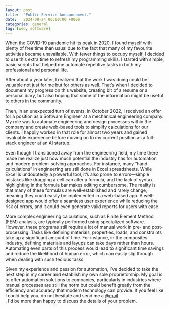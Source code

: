 ```yaml
---
layout: post
title:  "Public Service Announcement."
date:   2024-09-24 00:00:00 +0000
categories: general
tag: [web, software]
---
```


When the COVID-19 pandemic hit its peak in 2020, I found myself with plenty of free time than usual due to the fact that 
many of my favourite activities became unavailable. 
With fewer things to occupy myself, I decided to use this extra time to refresh my programming skills.
I started with simple, basic scripts that helped me automate repetitive tasks in both my professional and personal life.

After about a year later, I realized that the work I was doing could be valuable not just for me but for others as well. 
That’s when I decided to document my progress on this website, creating bit of a resume or a personal diary, 
but also hoping that some of the information might be useful to others in the community.

Then, in an unexpected turn of events, in October 2022, I received an offer for a position as a Software Engineer at a mechanical engineering company. 
My role was to automate engineering and design processes within the company and create web-based tools to simplify calculations for our clients. 
I happily worked in that role for almost two years and gained invaluable experience before moving on to my current position as a full-stack engineer at an AI startup.

Even though I transitioned away from the engineering field, my time there made me realize just how much potential the industry has for automation and modern problem-solving approaches. 
For instance, many “hand calculations” in engineering are still done in Excel spreadsheets. While Excel is undoubtedly a powerful tool, 
it’s also prone to errors—simple mistakes like dragging a cell can alter a formula, and the lack of syntax highlighting in the formula bar makes editing cumbersome. 
The reality is that many of these formulas are well-established and rarely change, meaning they could easily be implemented in a web-based app. 
A well-designed app would offer a seamless user experience while reducing the risk of errors, and it could even generate valid reports for users with ease.

More complex engineering calculations, such as Finite Element Method (FEM) analysis, are typically performed using specialized software. 
However, these programs still require a lot of manual work in pre- and post-processing. 
Tasks like defining materials, properties, loads, and constraints take up a significant amount of time. 
For instance, in the composites industry, defining materials and layups can take days rather than hours. 
Automating even parts of this process would lead to significant time savings and reduce the likelihood of human error, which can easily slip through when dealing with such tedious tasks.

Given my experience and passion for automation, I’ve decided to take the next step in my career and establish my own sole proprietorship. 
My goal is to offer automation solutions to companies, particularly in industries where manual processes are still the norm but could benefit greatly from the efficiency and accuracy that modern technology can provide.
If you feel like I could help you, do not hesitate and send me a <a href="mailto:przemek@furmanp.com">@mail</a><br>.
I'd be more than happy to discuss the details of your problem.